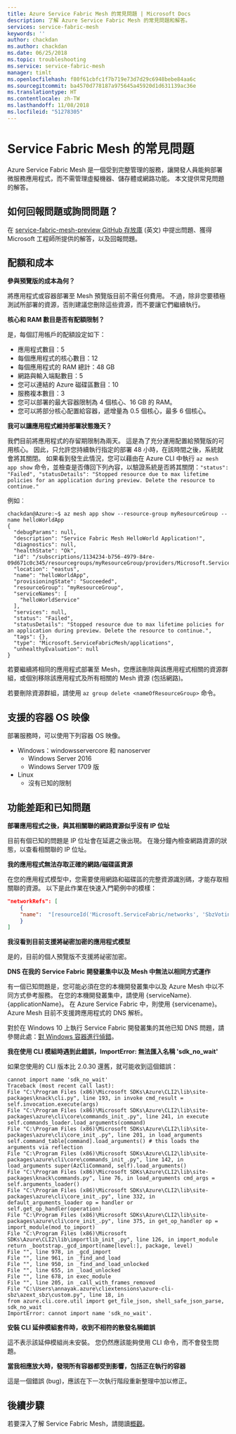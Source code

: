 ```yaml
---
title: Azure Service Fabric Mesh 的常見問題 | Microsoft Docs
description: 了解 Azure Service Fabric Mesh 的常見問題和解答。
services: service-fabric-mesh
keywords: ''
author: chackdan
ms.author: chackdan
ms.date: 06/25/2018
ms.topic: troubleshooting
ms.service: service-fabric-mesh
manager: timlt
ms.openlocfilehash: f80f61cbfc1f7b719e73d7d29c6948bebe84aa6c
ms.sourcegitcommit: ba4570d778187a975645a45920d1d631139ac36e
ms.translationtype: HT
ms.contentlocale: zh-TW
ms.lasthandoff: 11/08/2018
ms.locfileid: "51278305"
---
```

# <a name="commonly-asked-service-fabric-mesh-questions"></a>Service Fabric Mesh 的常見問題
Azure Service Fabric Mesh 是一個受到完整管理的服務，讓開發人員能夠部署微服務應用程式，而不需管理虛擬機器、儲存體或網路功能。 本文提供常見問題的解答。

## <a name="how-do-i-report-an-issue-or-ask-a-question"></a>如何回報問題或詢問問題？

在 [service-fabric-mesh-preview GitHub 存放庫](https://aka.ms/sfmeshissues) \(英文\) 中提出問題、獲得 Microsoft 工程師所提供的解答，以及回報問題。

## <a name="quota-and-cost"></a>配額和成本

**參與預覽版的成本為何？**

將應用程式或容器部署至 Mesh 預覽版目前不需任何費用。 不過，除非您要積極測試所部署的資源，否則建議您刪除這些資源，而不要讓它們繼續執行。

**核心和 RAM 數目是否有配額限制？**

是，每個訂用帳戶的配額設定如下：

- 應用程式數目：5 
- 每個應用程式的核心數目：12 
- 每個應用程式的 RAM 總計：48 GB 
- 網路與輸入端點數目：5  
- 您可以連結的 Azure 磁碟區數目：10 
- 服務複本數目：3 
- 您可以部署的最大容器限制為 4 個核心、16 GB 的 RAM。
- 您可以將部分核心配置給容器，遞增量為 0.5 個核心，最多 6 個核心。

**我可以讓應用程式維持部署狀態幾天？**

我們目前將應用程式的存留期限制為兩天。 這是為了充分運用配置給預覽版的可用核心。 因此，只允許您持續執行指定的部署 48 小時，在該時間之後，系統就會將其關閉。 如果看到發生此情況，您可以藉由在 Azure CLI 中執行 `az mesh app show` 命令，並檢查是否傳回下列內容，以驗證系統是否將其關閉：`"status": "Failed", "statusDetails": "Stopped resource due to max lifetime policies for an application during preview. Delete the resource to continue."` 

例如︰ 

```cli
chackdan@Azure:~$ az mesh app show --resource-group myResourceGroup --name helloWorldApp
{
  "debugParams": null,
  "description": "Service Fabric Mesh HelloWorld Application!",
  "diagnostics": null,
  "healthState": "Ok",
  "id": "/subscriptions/1134234-b756-4979-84re-09d671c0c345/resourcegroups/myResourceGroup/providers/Microsoft.ServiceFabricMesh/applications/helloWorldApp",
  "location": "eastus",
  "name": "helloWorldApp",
  "provisioningState": "Succeeded",
  "resourceGroup": "myResourceGroup",
  "serviceNames": [
    "helloWorldService"
  ],
  "services": null,
  "status": "Failed",
  "statusDetails": "Stopped resource due to max lifetime policies for an application during preview. Delete the resource to continue.",
  "tags": {},
  "type": "Microsoft.ServiceFabricMesh/applications",
  "unhealthyEvaluation": null
}
```

若要繼續將相同的應用程式部署至 Mesh，您應該刪除與該應用程式相關的資源群組，或個別移除該應用程式及所有相關的 Mesh 資源 (包括網路)。 

若要刪除資源群組，請使用 `az group delete <nameOfResourceGroup>` 命令。 

## <a name="supported-container-os-images"></a>支援的容器 OS 映像
部署服務時，可以使用下列容器 OS 映像。

- Windows：windowsservercore 和 nanoserver
    - Windows Server 2016
    - Windows Server 1709 版
- Linux
    - 沒有已知的限制

## <a name="features-gaps-and-known-issues"></a>功能差距和已知問題

**部署應用程式之後，與其相關聯的網路資源似乎沒有 IP 位址**

目前有個已知的問題是 IP 位址會在延遲之後出現。 在幾分鐘內檢查網路資源的狀態，以查看相關聯的 IP 位址。

**我的應用程式無法存取正確的網路/磁碟區資源**

在您的應用程式模型中，您需要使用網路和磁碟區的完整資源識別碼，才能存取相關聯的資源。 以下是此作業在快速入門範例中的模樣：

```json
"networkRefs": [
    {
    "name":  "[resourceId('Microsoft.ServiceFabric/networks', 'SbzVotingNetwork')]" 
    }
]
```

**我沒看到目前支援將祕密加密的應用程式模型**

是的，目前的個人預覽版不支援將祕密加密。 

**DNS 在我的 Service Fabric 開發叢集中以及 Mesh 中無法以相同方式運作**

有一個已知問題是，您可能必須在您的本機開發叢集中以及 Azure Mesh 中以不同方式參考服務。 在您的本機開發叢集中，請使用 {serviceName}.{applicationName}。 在 Azure Service Fabric 中，則使用 {servicename}。 Azure Mesh 目前不支援跨應用程式的 DNS 解析。

對於在 Windows 10 上執行 Service Fabric 開發叢集的其他已知 DNS 問題，請參閱此處：[對 Windows 容器進行偵錯](/azure/service-fabric/service-fabric-how-to-debug-windows-containers)。

**我在使用 CLI 模組時遇到此錯誤，ImportError: 無法匯入名稱 'sdk_no_wait'**

如果您使用的 CLI 版本比 2.0.30 還舊，就可能收到這個錯誤：

```
cannot import name 'sdk_no_wait'
Traceback (most recent call last):
File "C:\Program Files (x86)\Microsoft SDKs\Azure\CLI2\lib\site-packages\knack\cli.py", line 193, in invoke cmd_result = self.invocation.execute(args)
File "C:\Program Files (x86)\Microsoft SDKs\Azure\CLI2\lib\site-packages\azure\cli\core\commands_init_.py", line 241, in execute self.commands_loader.load_arguments(command)
File "C:\Program Files (x86)\Microsoft SDKs\Azure\CLI2\lib\site-packages\azure\cli\core_init_.py", line 201, in load_arguments self.command_table[command].load_arguments() # this loads the arguments via reflection
File "C:\Program Files (x86)\Microsoft SDKs\Azure\CLI2\lib\site-packages\azure\cli\core\commands_init_.py", line 142, in load_arguments super(AzCliCommand, self).load_arguments()
File "C:\Program Files (x86)\Microsoft SDKs\Azure\CLI2\lib\site-packages\knack\commands.py", line 76, in load_arguments cmd_args = self.arguments_loader()
File "C:\Program Files (x86)\Microsoft SDKs\Azure\CLI2\lib\site-packages\azure\cli\core_init_.py", line 332, in default_arguments_loader op = handler or self.get_op_handler(operation)
File "C:\Program Files (x86)\Microsoft SDKs\Azure\CLI2\lib\site-packages\azure\cli\core_init_.py", line 375, in get_op_handler op = import_module(mod_to_import)
File "C:\Program Files (x86)\Microsoft SDKs\Azure\CLI2\lib\importlib_init_.py", line 126, in import_module return _bootstrap._gcd_import(name[level:], package, level)
File "", line 978, in _gcd_import
File "", line 961, in _find_and_load
File "", line 950, in _find_and_load_unlocked
File "", line 655, in _load_unlocked
File "", line 678, in exec_module
File "", line 205, in _call_with_frames_removed
File "C:\Users\annayak.azure\cliextensions\azure-cli-sbz\azext_sbz\custom.py", line 18, in 
from azure.cli.core.util import get_file_json, shell_safe_json_parse, sdk_no_wait
ImportError: cannot import name 'sdk_no_wait'.
```

**安裝 CLI 延伸模組套件時，收到不相符的散發名稱錯誤**

這不表示該延伸模組尚未安裝。 您仍然應該能夠使用 CLI 命令，而不會發生問題。

**當我相應放大時，發現所有容器都受到影響，包括正在執行的容器**

這是一個錯誤 (bug)，應該在下一次執行階段重新整理中加以修正。

## <a name="next-steps"></a>後續步驟

若要深入了解 Service Fabric Mesh，請閱讀[概觀](service-fabric-mesh-overview.md)。
